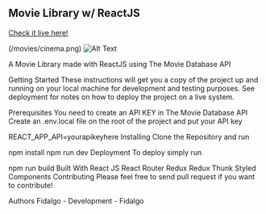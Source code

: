 ## Movie Library w/ ReactJS

[Check it live here!](https://the-movie-finder.netlify.app/)

(/movies/cinema.png)
![Alt Text](url)

A Movie Library made with ReactJS using The Movie Database API

Getting Started
These instructions will get you a copy of the project up and running on your local machine for development and testing purposes. See deployment for notes on how to deploy the project on a live system.

Prerequisites
You need to create an API KEY in The Movie Database API Create an .env.local file on the root of the project and put your API key

REACT_APP_API=yourapikeyhere
Installing
Clone the Repository and run

npm install
npm run dev
Deployment
To deploy simply run

npm run build
Built With
React JS
React Router
Redux
Redux Thunk
Styled Components
Contributing
Please feel free to send pull request if you want to contribute!

Authors
Fidalgo - Development - Fidalgo
